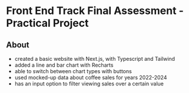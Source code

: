 # Front End Track Final Assessment - Practical Project

## About
- created a basic website with Next.js, with Typescript and Tailwind
- added a line and bar chart with Recharts
- able to switch between chart types with buttons
- used mocked-up data about coffee sales for years 2022-2024
- has an input option to filter viewing sales over a certain value